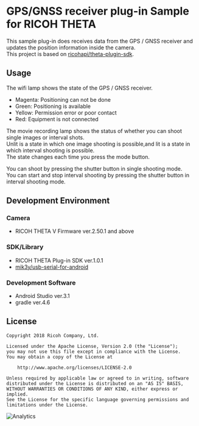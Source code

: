 # GPS/GNSS receiver plug-in Sample for RICOH THETA
This sample plug-in does receives data from the GPS / GNSS receiver and updates the position information inside the camera.<br>
This project is based on [ricohapi/theta-plugin-sdk](https://github.com/ricohapi/theta-plugin-sdk).

## Usage
The wifi lamp shows the state of the GPS / GNSS receiver.
* Magenta: Positioning can not be done
* Green: Positioning is available
* Yellow: Permission error or poor contact
* Red: Equipment is not connected

The movie recording lamp shows the status of whether you can shoot single images or interval shots.  
Unlit is a state in which one image shooting is possible,and lit is a state in which interval shooting is possible.  
The state changes each time you press the mode button.

You can shoot by pressing the shutter button in single shooting mode.  
You can start and stop interval shooting by pressing the shutter button in interval shooting mode.

## Development Environment
### Camera
* RICOH THETA V Firmware ver.2.50.1 and above

### SDK/Library
* RICOH THETA Plug-in SDK ver.1.0.1
* [mik3y/usb-serial-for-android](https://github.com/mik3y/usb-serial-for-android)

### Development Software
* Android Studio ver.3.1
* gradle ver.4.6


## License

```
Copyright 2018 Ricoh Company, Ltd.

Licensed under the Apache License, Version 2.0 (the "License");
you may not use this file except in compliance with the License.
You may obtain a copy of the License at

    http://www.apache.org/licenses/LICENSE-2.0

Unless required by applicable law or agreed to in writing, software
distributed under the License is distributed on an "AS IS" BASIS,
WITHOUT WARRANTIES OR CONDITIONS OF ANY KIND, either express or implied.
See the License for the specific language governing permissions and
limitations under the License.
```

![Analytics](https://ga-beacon.appspot.com/UA-73311422-5/gnssreceiver)

